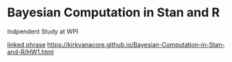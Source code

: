 # Bayesian Computation in Stan and R

Indpendent Study at WPI

[linked phrase](https://kirkvanacore.github.io/Bayesian-Computation-in-Stan-and-R/HW1.html)
<https://kirkvanacore.github.io/Bayesian-Computation-in-Stan-and-R/HW1.html>

